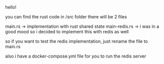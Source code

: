 hello!

you can find the rust code in /src folder
there will be 2 files

main.rs -> implementation with rust shared state
main-redis.rs -> i was in a good mood so i decided to implement this with redis as well

so if you want to test the redis implementation, just rename the file to main.rs

also i have a docker-compose.yml file for you to run the redis server
